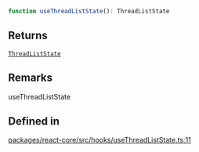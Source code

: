 ```ts
function useThreadListState(): ThreadListState
```

## Returns

[`ThreadListState`](../type-aliases/ThreadListState.md)

## Remarks

useThreadListState

## Defined in

[packages/react-core/src/hooks/useThreadListState.ts:11](https://github.com/thesysdev/crayonai/blob/f566456db11ebf0674916d45b40423bef47282cf/frontend-sdk/packages/react-core/src/hooks/useThreadListState.ts#L11)

